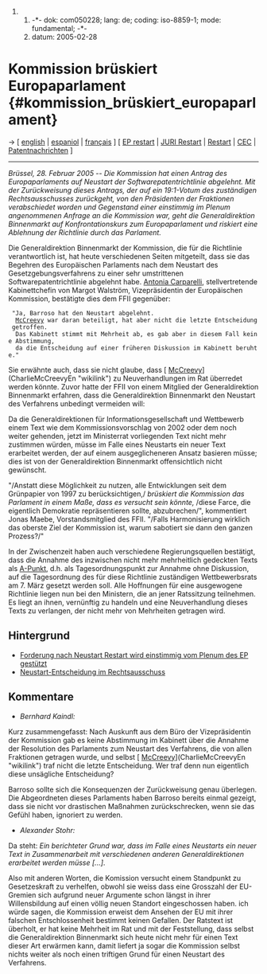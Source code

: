 1.  1.  -\*- dok: com050228; lang: de; coding: iso-8859-1; mode:
        fundamental; -\*-
    2.  datum: 2005-02-28

# Kommission brüskiert Europaparlament {#kommission_brüskiert_europaparlament}

-\> \[ [ english](Com050228En "wikilink") \| [
espaniol](Com050228Es "wikilink") \| [ français](Com050228Fr "wikilink")
\] \[ [ EP restart](Europarl050224En "wikilink") \| [ JURI
Restart](Restart050202En "wikilink") \| [
Restart](Restart050217En "wikilink") \| [ CEC](SwpatcecEn "wikilink") \|
[ Patentnachrichten](SwpatcninoDe "wikilink") \]

------------------------------------------------------------------------

*Brüssel, 28. Februar 2005 \-- Die Kommission hat einen Antrag des
Europaparlaments auf Neustart der* *Softwarepatentrichtlinie abgelehnt.*
*Mit der Zurückweisung dieses Antrags, der auf ein 19:1-Votum des
zuständigen Rechtsausschusses* *zurückgeht, von den Präsidenten der
Fraktionen verabschiedet worden und Gegenstand* *einer einstimmig im
Plenum angenommenen Anfrage an die Kommission* *war, geht die
Generaldirektion Binnenmarkt auf Konfrontationskurs zum*
*Europaparlament und riskiert eine Ablehnung der Richtlinie durch das
Parlament.*

Die Generaldirektion Binnenmarkt der Kommission, die für die Richtlinie
verantwortlich ist, hat heute verschiedenen Seiten mitgeteilt, dass sie
das Begehren des Europäischen Parlaments nach dem Neustart des
Gesetzgebungsverfahrens zu einer sehr umstrittenen
Softwarepatentrichtlinie abgelehnt habe. [Antonia
Carparelli](http://europa.eu.int/comm/commission_barroso/wallstrom/team/index_de.htm "wikilink"),
stellvertretende Kabinettchefin von Margot Walström, Vizepräsidentin der
Europäischen Kommission, bestätigte dies dem FFII gegenüber:

` "Ja, Barroso hat den Neustart abgelehnt.`\
`  `[`McCreevy`](McCreevy "wikilink")` war daran beteiligt, hat aber nicht die letzte Entscheidung getroffen.`\
`  Das Kabinett stimmt mit Mehrheit ab, es gab aber in diesem Fall keine Abstimmung,`\
`  da die Entscheidung auf einer früheren Diskussion im Kabinett beruhte."`

Sie erwähnte auch, dass sie nicht glaube, dass [
[McCreevy](McCreevy "wikilink")](CharlieMcCreevyEn "wikilink") zu
Neuverhandlungen im Rat überredet werden könnte. Zuvor hatte der FFII
von einem Mitglied der Generaldirektion Binnenmarkt erfahren, dass die
Generaldirektion Binnenmarkt den Neustart des Verfahrens unbedingt
vermeiden will:

Da die Generaldirektionen für Informationsgesellschaft und Wettbewerb
einem Text wie dem Kommissionsvorschlag von 2002 oder dem noch weiter
gehenden, jetzt im Ministerrat vorliegenden Text nicht mehr zustimmen
würden, müsse im Falle eines Neustarts ein neuer Text erarbeitet werden,
der auf einem ausgeglicheneren Ansatz basieren müsse; dies ist von der
Generaldirektion Binnenmarkt offensichtlich nicht gewünscht.

\"/Anstatt diese Möglichkeit zu nutzen, alle Entwicklungen seit dem
Grünpapier von 1997 zu berücksichtigen,/ *brüskiert die Kommission das
Parlament in einem Maße, dass es versucht sein könnte,* /diese Farce,
die eigentlich Demokratie repräsentieren sollte, abzubrechen/\",
kommentiert Jonas Maebe, Vorstandsmitglied des FFII. \"/Falls
Harmonisierung wirklich das oberste Ziel der Kommission ist, warum
sabotiert sie dann den ganzen Prozess?/\"

In der Zwischenzeit haben auch verschiedene Regierungsquellen bestätigt,
dass die Annahme des inzwischen nicht mehr mehrheitlich gedeckten Texts
als [A-Punkt](http://en.wikipedia.org/wiki/COREPER "wikilink"), d.h. als
Tagesordnungspunkt zur Annahme ohne Diskussion, auf die Tagesordnung des
für diese Richtlinie zuständigen Wettbewerbsrats am 7. März gesetzt
werden soll. Alle Hoffnungen für eine ausgewogene Richtlinie liegen nun
bei den Ministern, die an jener Ratssitzung teilnehmen. Es liegt an
ihnen, vernünftig zu handeln und eine Neuverhandlung dieses Texts zu
verlangen, der nicht mehr von Mehrheiten getragen wird.

## Hintergrund

-   [ Forderung nach Neustart Restart wird einstimmig vom Plenum des EP
    gestützt](Europarl050224De "wikilink")
-   [ Neustart-Entscheidung im
    Rechtsausschuss](Restart050202De "wikilink")

## Kommentare

-   *Bernhard Kaindl:*

Kurz zusammengefasst: Nach Auskunft aus dem Büro der Vizepräsidentin der
Kommission gab es keine Abstimmung im Kabinett über die Annahme der
Resolution des Parlaments zum Neustart des Verfahrens, die von allen
Fraktionen getragen wurde, und selbst [
[McCreevy](McCreevy "wikilink")](CharlieMcCreevyEn "wikilink") traf
nicht die letzte Entscheidung. Wer traf denn nun eigentlich diese
unsägliche Entscheidung?

Barroso sollte sich die Konsequenzen der Zurückweisung genau überlegen.
Die Abgeordneten dieses Parlaments haben Barroso bereits einmal gezeigt,
dass sie nicht vor drastischen Maßnahmen zurückschrecken, wenn sie das
Gefühl haben, ignoriert zu werden.

-   *Alexander Stohr:*

Da steht: *Ein berichteter Grund war, dass im Falle eines Neustarts ein
neuer Text in Zusammenarbeit mit verschiedenen anderen
Generaldirektionen erarbeitet werden müsse \[\...\]*.

Also mit anderen Worten, die Komission versucht einem Standpunkt zu
Gesetzeskraft zu verhelfen, obwohl sie weiss dass eine Grosszahl der
EU-Gremien sich aufgrund neuer Argumente schon längst in ihrer
Willensbildung auf einen völlig neuen Standort eingeschossen haben. ich
würde sagen, die Kommission erweist dem Ansehen der EU mit ihrer
falschen Entschlossenheit bestimmt keinen Gefallen. Der Ratstext ist
überholt, er hat keine Mehrheit im Rat und mit der Feststellung, dass
selbst die Generaldirektion Binnenmarkt sich heute nicht mehr für einen
Text dieser Art erwärmen kann, damit liefert ja sogar die Kommission
selbst nichts weiter als noch einen triftigen Grund für einen Neustart
des Verfahrens.
